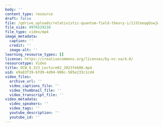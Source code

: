 ```yaml
---
body: ''
content_type: resource
draft: false
file: /gdrive_uploads/relativistic-quantum-field-theory-i/1JJCeeqqOswjWCNy_08ITgFhsfEHkFRcC/ocw_8323_lecture02_2023feb08.mp4
file_size: 9976529238
file_type: video/mp4
image_metadata:
  caption: ''
  credit: ''
  image-alt: ''
learning_resource_types: []
license: https://creativecommons.org/licenses/by-nc-sa/4.0/
resourcetype: Video
title: OCW_8.323_Lecture02_2023feb08.mp4
uid: e9a83f39-bfd9-4d94-906c-585e233c1cd4
video_files:
  archive_url: ''
  video_captions_file: ''
  video_thumbnail_file: ''
  video_transcript_file: ''
video_metadata:
  video_speakers: ''
  video_tags: ''
  youtube_description: ''
  youtube_id: ''
---
```

